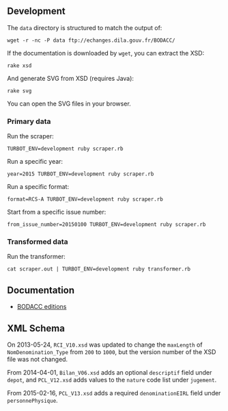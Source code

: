 ## Development

The `data` directory is structured to match the output of:

    wget -r -nc -P data ftp://echanges.dila.gouv.fr/BODACC/

If the documentation is downloaded by `wget`, you can extract the XSD:

    rake xsd

And generate SVG from XSD (requires Java):

    rake svg

You can open the SVG files in your browser.

### Primary data

Run the scraper:

    TURBOT_ENV=development ruby scraper.rb

Run a specific year:

    year=2015 TURBOT_ENV=development ruby scraper.rb

Run a specific format:

    format=RCS-A TURBOT_ENV=development ruby scraper.rb

Start from a specific issue number:

    from_issue_number=20150100 TURBOT_ENV=development ruby scraper.rb

### Transformed data

Run the transformer:

    cat scraper.out | TURBOT_ENV=development ruby transformer.rb

## Documentation

* [BODACC editions](http://www.bodacc.fr/Bodacc/Mieux-connaitre-le-Bodacc#Avis)

## XML Schema

On 2013-05-24, `RCI_V10.xsd` was updated to change the `maxLength` of `NomDenomination_Type` from `200` to `1000`, but the version number of the XSD file was not changed.

From 2014-04-01, `Bilan_V06.xsd` adds an optional `descriptif` field under `depot`, and `PCL_V12.xsd` adds values to the `nature` code list under `jugement`.

From 2015-02-16, `PCL_V13.xsd` adds a required `denominationEIRL` field under `personnePhysique`.
